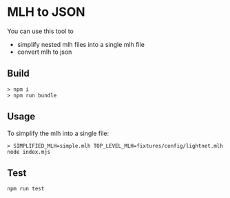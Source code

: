# MLH to JSON

You can use this tool to

- simplify nested mlh files into a single mlh file
- convert mlh to json

## Build

```
> npm i
> npm run bundle
```

## Usage

To simplify the mlh into a single file:

```
> SIMPLIFIED_MLH=simple.mlh TOP_LEVEL_MLH=fixtures/config/lightnet.mlh node index.mjs
```

## Test

```
npm run test
```
